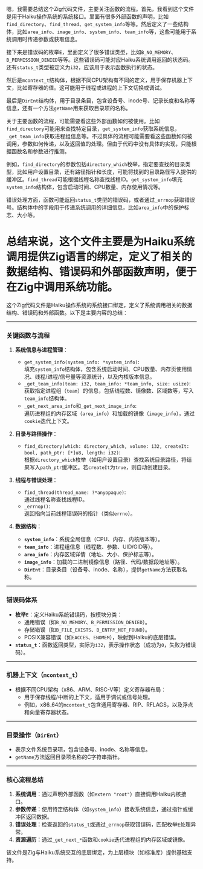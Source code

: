 嗯，我需要总结这个Zig代码文件，主要关注函数的流程。首先，我看到这个文件是用于Haiku操作系统的系统接口。里面有很多外部函数的声明，比如`find_directory`、`find_thread`、`get_system_info`等等。然后定义了一些结构体，比如`area_info`、`image_info`、`system_info`、`team_info`等，这些可能用于系统调用时传递参数或获取信息。

接下来是错误码的枚举`E`，里面定义了很多错误类型，比如`B_NO_MEMORY`、`B_PERMISSION_DENIED`等等。这些错误码可能对应Haiku系统调用返回的状态码。还有`status_t`类型被定义为`i32`，应该用于表示函数执行的状态。

然后是`mcontext_t`结构体，根据不同CPU架构有不同的定义，用于保存机器上下文，比如寄存器的值。这可能用于线程或进程的上下文切换或调试。

最后是`DirEnt`结构体，用于目录条目，包含设备号、inode号、记录长度和名称等信息，还有一个方法`getName`用来获取目录项的名称。

关于主要函数的流程，可能需要看这些外部函数如何被使用。比如`find_directory`可能用来查找特定目录，`get_system_info`获取系统信息，`_get_team_info`获取进程组信息等。不过具体的流程可能需要看这些函数如何被调用，参数如何传递，以及返回值的处理。但由于代码中没有具体的实现，只能根据函数名和参数进行推测。

例如，`find_directory`的参数包括`directory_which`枚举，指定要查找的目录类型，比如用户设置目录，还有路径指针和长度，可能将找到的目录路径写入提供的缓冲区。`find_thread`可能根据线程名称查找线程ID。`get_system_info`填充`system_info`结构体，包含启动时间、CPU数量、内存使用情况等。

错误处理方面，函数可能返回`status_t`类型的错误码，或者通过`_errnop`获取错误号。结构体中的字段用于传递系统调用的详细信息，比如`area_info`中的保护标志、大小等。

总结来说，这个文件主要是为Haiku系统调用提供Zig语言的绑定，定义了相关的数据结构、错误码和外部函数声明，便于在Zig中调用系统功能。
================================================
这个Zig代码文件是Haiku操作系统的系统接口绑定，定义了系统调用相关的数据结构、错误码和外部函数。以下是主要内容的总结：

---

### **关键函数与流程**
1. **系统信息与进程管理**：
   - `get_system_info(system_info: *system_info)`:  
     填充`system_info`结构体，包含系统启动时间、CPU数量、内存页使用情况、线程/进程/信号量等资源统计，以及内核版本信息。
   - `_get_team_info(team: i32, team_info: *team_info, size: usize)`:  
     获取指定进程组（`team`）的信息，包括线程数、镜像数、区域数等，写入`team_info`结构体。
   - `_get_next_area_info`和`_get_next_image_info`:  
     遍历进程组的内存区域（`area_info`）和加载的镜像（`image_info`），通过`cookie`迭代上下文。

2. **目录与路径操作**：
   - `find_directory(which: directory_which, volume: i32, createIt: bool, path_ptr: [*]u8, length: i32)`:  
     根据`directory_which`枚举（如用户设置目录）查找系统目录路径，将结果写入`path_ptr`缓冲区。若`createIt`为`true`，则自动创建目录。

3. **线程与错误处理**：
   - `find_thread(thread_name: ?*anyopaque)`:  
     通过线程名称查找线程ID。
   - `_errnop()`:  
     返回指向当前线程错误码的指针（类似`errno`）。

4. **数据结构**：
   - **`system_info`**：系统全局信息（CPU、内存、内核版本等）。
   - **`team_info`**：进程组信息（线程数、参数、UID/GID等）。
   - **`area_info`**：内存区域详情（地址、大小、保护标志等）。
   - **`image_info`**：加载的二进制镜像信息（路径、代码/数据段地址等）。
   - **`DirEnt`**：目录条目（设备号、inode、名称），提供`getName`方法获取名称。

---

### **错误码体系**
- **枚举`E`**：定义Haiku系统错误码，按模块分类：
  - 通用错误（如`B_NO_MEMORY`、`B_PERMISSION_DENIED`）。
  - 存储错误（如`B_FILE_EXISTS`、`B_ENTRY_NOT_FOUND`）。
  - POSIX兼容错误（如`EACCES`、`ENOMEM`），映射到Haiku的底层错误。
- **`status_t`**：函数返回类型，实际为`i32`，表示操作状态（成功为`0`，失败为错误码）。

---

### **机器上下文（`mcontext_t`）**
- 根据不同CPU架构（x86、ARM、RISC-V等）定义寄存器布局：
  - 用于保存线程/中断的上下文，适用于调试或信号处理。
  - 例如，x86_64的`mcontext_t`包含通用寄存器、RIP、RFLAGS，以及浮点和向量寄存器状态。

---

### **目录操作（`DirEnt`）**
- 表示文件系统目录项，包含设备号、inode、名称等信息。
- `getName`方法返回目录项名称的C字符串指针。

---

### **核心流程总结**
1. **系统调用**：通过声明外部函数（如`extern "root"`）直接调用Haiku内核接口。
2. **参数传递**：使用特定结构体（如`system_info`）接收系统信息，通过指针或缓冲区返回数据。
3. **错误处理**：检查返回的`status_t`或通过`_errnop`获取错误码，匹配枚举`E`处理异常。
4. **资源遍历**：通过`_get_next_*`函数和`cookie`迭代进程组的内存区域或镜像。

该文件是Zig与Haiku系统交互的底层绑定，为上层模块（如标准库）提供基础支持。